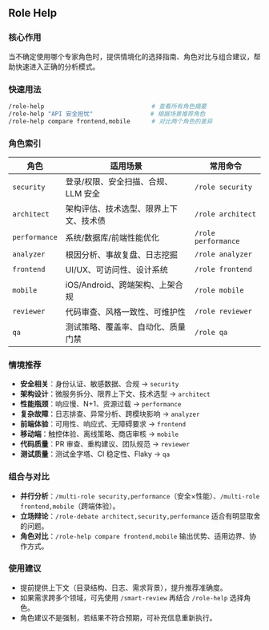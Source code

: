 ## Role Help

### 核心作用
当不确定使用哪个专家角色时，提供情境化的选择指南、角色对比与组合建议，帮助快速进入正确的分析模式。

### 快速用法
```bash
/role-help                              # 查看所有角色摘要
/role-help "API 安全担忧"                # 根据场景推荐角色
/role-help compare frontend,mobile      # 对比两个角色的差异
```

### 角色索引
| 角色 | 适用场景 | 常用命令 |
| ---- | -------- | -------- |
| `security` | 登录/权限、安全扫描、合规、LLM 安全 | `/role security`
| `architect` | 架构评估、技术选型、限界上下文、技术债 | `/role architect`
| `performance` | 系统/数据库/前端性能优化 | `/role performance`
| `analyzer` | 根因分析、事故复盘、日志挖掘 | `/role analyzer`
| `frontend` | UI/UX、可访问性、设计系统 | `/role frontend`
| `mobile` | iOS/Android、跨端架构、上架合规 | `/role mobile`
| `reviewer` | 代码审查、风格一致性、可维护性 | `/role reviewer`
| `qa` | 测试策略、覆盖率、自动化、质量门禁 | `/role qa`

### 情境推荐
- **安全相关**：身份认证、敏感数据、合规 → `security`
- **架构设计**：微服务拆分、限界上下文、技术选型 → `architect`
- **性能瓶颈**：响应慢、N+1、资源过载 → `performance`
- **复杂故障**：日志排查、异常分析、跨模块影响 → `analyzer`
- **前端体验**：可用性、响应式、无障碍要求 → `frontend`
- **移动端**：触控体验、离线策略、商店审核 → `mobile`
- **代码质量**：PR 审查、重构建议、团队规范 → `reviewer`
- **测试质量**：测试金字塔、CI 稳定性、Flaky → `qa`

### 组合与对比
- **并行分析**：`/multi-role security,performance`（安全×性能）、`/multi-role frontend,mobile`（跨端体验）。
- **立场辩论**：`/role-debate architect,security,performance` 适合有明显取舍的问题。
- **角色对比**：`/role-help compare frontend,mobile` 输出优势、适用边界、协作方式。

### 使用建议
- 提前提供上下文（目录结构、日志、需求背景），提升推荐准确度。
- 如果需求跨多个领域，可先使用 `/smart-review` 再结合 `/role-help` 选择角色。
- 角色建议不是强制，若结果不符合预期，可补充信息重新执行。

